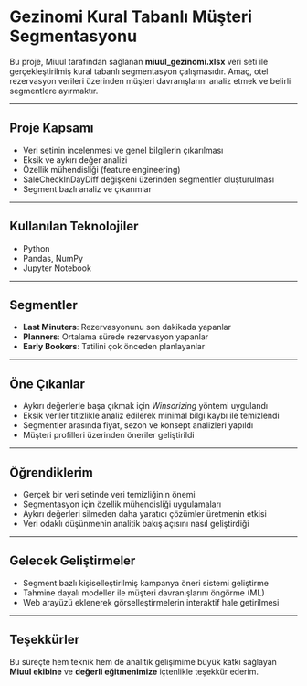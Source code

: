 # Gezinomi Kural Tabanlı Müşteri Segmentasyonu

Bu proje, Miuul tarafından sağlanan **miuul_gezinomi.xlsx** veri seti ile gerçekleştirilmiş kural tabanlı segmentasyon çalışmasıdır. Amaç, otel rezervasyon verileri üzerinden müşteri davranışlarını analiz etmek ve belirli segmentlere ayırmaktır.

---
## Proje Kapsamı

- Veri setinin incelenmesi ve genel bilgilerin çıkarılması
- Eksik ve aykırı değer analizi
- Özellik mühendisliği (feature engineering)
- SaleCheckInDayDiff değişkeni üzerinden segmentler oluşturulması
- Segment bazlı analiz ve çıkarımlar

---
## Kullanılan Teknolojiler

- Python
- Pandas, NumPy
- Jupyter Notebook

---
## Segmentler

- **Last Minuters**: Rezervasyonunu son dakikada yapanlar
- **Planners**: Ortalama sürede rezervasyon yapanlar
- **Early Bookers**: Tatilini çok önceden planlayanlar

---
##  Öne Çıkanlar

- Aykırı değerlerle başa çıkmak için *Winsorizing* yöntemi uygulandı
- Eksik veriler titizlikle analiz edilerek minimal bilgi kaybı ile temizlendi
- Segmentler arasında fiyat, sezon ve konsept analizleri yapıldı
- Müşteri profilleri üzerinden öneriler geliştirildi

---
## Öğrendiklerim

- Gerçek bir veri setinde veri temizliğinin önemi
- Segmentasyon için özellik mühendisliği uygulamaları
- Aykırı değerleri silmeden daha yaratıcı çözümler üretmenin etkisi
- Veri odaklı düşünmenin analitik bakış açısını nasıl geliştirdiği

---
## Gelecek Geliştirmeler

- Segment bazlı kişiselleştirilmiş kampanya öneri sistemi geliştirme
- Tahmine dayalı modeller ile müşteri davranışlarını öngörme (ML)
- Web arayüzü eklenerek görselleştirmelerin interaktif hale getirilmesi

---
## Teşekkürler

Bu süreçte hem teknik hem de analitik gelişimime büyük katkı sağlayan **Miuul ekibine** ve **değerli eğitmenimize** içtenlikle teşekkür ederim.

